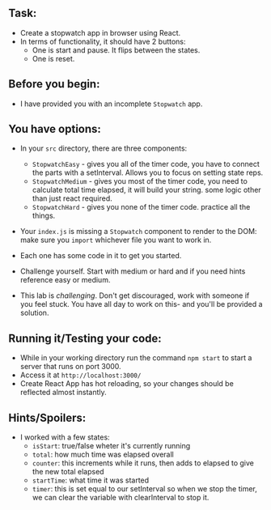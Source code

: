 ## Task: ##
- Create a stopwatch app in browser using React.
- In terms of functionality, it should have 2 buttons:
  - One is start and pause. It flips between the states.
  - One is reset.

## Before you begin: ##  
  - I have provided you with an incomplete `Stopwatch` app.

## You have options: ##
  - In your `src` directory, there are three components:
    - `StopwatchEasy` - gives you all of the timer code, you have to connect the parts with a setInterval. Allows you to focus on setting state reps.
    - `StopwatchMedium` - gives you most of the timer code, you need to calculate total time elapsed, it will build your string. some logic other than just react required.
    - `StopwatchHard` - gives you none of the timer code. practice all the things.

  - Your `index.js` is missing a `Stopwatch` component to render to the DOM: make sure you `import` whichever file you want to work in.
  - Each one has some code in it to get you started.
  - Challenge yourself. Start with medium or hard  and if you need hints reference easy or medium.

   - This lab is *challenging*. Don't get discouraged, work with someone if you feel stuck. You have all day to work on this- and you'll be provided a solution.   


## Running it/Testing your code: ##
  - While in your working directory run the command `npm start` to start a server that runs on port 3000.
  - Access it at `http://localhost:3000/`
  - Create React App has hot reloading, so your changes should be reflected almost instantly.

## Hints/Spoilers: ##
  - I worked with a few states:
    - `isStart`: true/false wheter it's currently running
    - `total`: how much time was elapsed overall
    - `counter`: this increments while it runs, then adds to elapsed to give the new total elapsed
    - `startTime`: what time it was started
    - `timer`: this is set equal to our setInterval so when we stop the timer, we can clear the variable with clearInterval to stop it.
